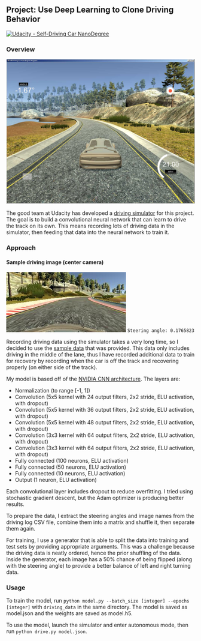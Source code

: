 ## Project: Use Deep Learning to Clone Driving Behavior
[![Udacity - Self-Driving Car NanoDegree](https://s3.amazonaws.com/udacity-sdc/github/shield-carnd.svg)](http://www.udacity.com/drive)

### Overview

![Driving Simulator Screenshot](images/simulator.jpg?raw=true "Driving Simulator")

The good team at Udacity has developed a [driving simulator](https://d17h27t6h515a5.cloudfront.net/topher/2017/January/58752736_udacity-sdc-udacity-self-driving-car-simulator-dominique-default-windows-desktop-64-bit-4/udacity-sdc-udacity-self-driving-car-simulator-dominique-default-windows-desktop-64-bit-4.zip) for this project. The goal is to build a convolutional neural network that can learn to drive the track on its own. This means recording lots of driving data in the simulator, then feeding that data into the neural network to train it.

### Approach

#### Sample driving image (center camera)
![sample driving image](images/center_2016_12_01_13_33_05_599.jpg?raw=true "Center Camera")
`Steering angle: 0.1765823`

Recording driving data using the simulator takes a very long time, so I decided to use the [sample data](https://d17h27t6h515a5.cloudfront.net/topher/2016/December/584f6edd_data/data.zip) that was provided. This data only includes driving in the middle of the lane, thus I have recorded additional data to train for recovery by recording when the car is off the track and recovering properly (on either side of the track).

My model is based off of the [NVIDIA CNN architecture](http://images.nvidia.com/content/tegra/automotive/images/2016/solutions/pdf/end-to-end-dl-using-px.pdf). The layers are:

- Normalization (to range [-1, 1])
- Convolution (5x5 kernel with 24 output filters, 2x2 stride, ELU activation, with dropout)
- Convolution (5x5 kernel with 36 output filters, 2x2 stride, ELU activation, with dropout)
- Convolution (5x5 kernel with 48 output filters, 2x2 stride, ELU activation, with dropout)
- Convolution (3x3 kernel with 64 output filters, 2x2 stride, ELU activation, with dropout)
- Convolution (3x3 kernel with 64 output filters, 2x2 stride, ELU activation, with dropout)
- Fully connected (100 neurons, ELU activation)
- Fully connected (50 neurons, ELU activation)
- Fully connected (10 neurons, ELU activation)
- Output (1 neuron, ELU activation)

Each convolutional layer includes dropout to reduce overfitting. I tried using stochastic gradient descent, but the Adam optimizer is producing better results.

To prepare the data, I extract the steering angles and image names from the driving log CSV file, combine them into a matrix and shuffle it, then separate them again.

For training, I use a generator that is able to split the data into training and test sets by providing appropriate arguments. This was a challenge because the driving data is neatly ordered, hence the prior shuffling of the data. Inside the generator, each image has a 50% chance of being flipped (along with the steering angle) to provide a better balance of left and right turning data.

### Usage

To train the model, run `python model.py --batch_size [integer] --epochs [integer]` with `driving_data` in the same directory. The model is saved as model.json and the weights are saved as model.h5.

To use the model, launch the simulator and enter autonomous mode, then run `python drive.py model.json`.